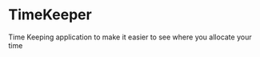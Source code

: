 TimeKeeper
==========

Time Keeping application to make it easier to see where you allocate your time
